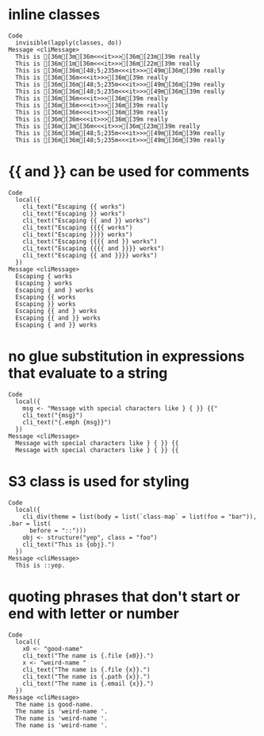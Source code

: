# inline classes

    Code
      invisible(lapply(classes, do))
    Message <cliMessage>
      This is [36m[3m[36m<<<it>>>[36m[23m[39m really
      This is [36m[1m[36m<<<it>>>[36m[22m[39m really
      This is [36m[36m[48;5;235m<<<it>>>[49m[36m[39m really
      This is [36m[36m<<<it>>>[36m[39m really
      This is [36m[36m[48;5;235m<<<it>>>[49m[36m[39m really
      This is [36m[36m[48;5;235m<<<it>>>[49m[36m[39m really
      This is [36m[36m<<<it>>>[36m[39m really
      This is [36m[36m<<<it>>>[36m[39m really
      This is [36m[36m<<<it>>>[36m[39m really
      This is [36m[36m<<<it>>>[36m[39m really
      This is [36m[3m[36m<<<it>>>[36m[23m[39m really
      This is [36m[36m[48;5;235m<<<it>>>[49m[36m[39m really
      This is [36m[36m[48;5;235m<<<it>>>[49m[36m[39m really

# {{ and }} can be used for comments

    Code
      local({
        cli_text("Escaping {{ works")
        cli_text("Escaping }} works")
        cli_text("Escaping {{ and }} works")
        cli_text("Escaping {{{{ works")
        cli_text("Escaping }}}} works")
        cli_text("Escaping {{{{ and }} works")
        cli_text("Escaping {{{{ and }}}} works")
        cli_text("Escaping {{ and }}}} works")
      })
    Message <cliMessage>
      Escaping { works
      Escaping } works
      Escaping { and } works
      Escaping {{ works
      Escaping }} works
      Escaping {{ and } works
      Escaping {{ and }} works
      Escaping { and }} works

# no glue substitution in expressions that evaluate to a string

    Code
      local({
        msg <- "Message with special characters like } { }} {{"
        cli_text("{msg}")
        cli_text("{.emph {msg}}")
      })
    Message <cliMessage>
      Message with special characters like } { }} {{
      Message with special characters like } { }} {{

# S3 class is used for styling

    Code
      local({
        cli_div(theme = list(body = list(`class-map` = list(foo = "bar")), .bar = list(
          before = "::")))
        obj <- structure("yep", class = "foo")
        cli_text("This is {obj}.")
      })
    Message <cliMessage>
      This is ::yep.

# quoting phrases that don't start or end with letter or number

    Code
      local({
        x0 <- "good-name"
        cli_text("The name is {.file {x0}}.")
        x <- "weird-name "
        cli_text("The name is {.file {x}}.")
        cli_text("The name is {.path {x}}.")
        cli_text("The name is {.email {x}}.")
      })
    Message <cliMessage>
      The name is good-name.
      The name is 'weird-name '.
      The name is 'weird-name '.
      The name is 'weird-name '.

